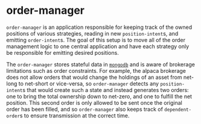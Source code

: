 # order-manager
`order-manager` is an application responsible for keeping track of the owned positions of various strategies, reading in new `position-intent`s, and emitting `order-intent`s. The goal of this setup is to move all of the order management logic to one central application and have each strategy only be responsible for emitting desired positions.

The `order-manager` stores stateful data in [`mongodb`](https://www.mongodb.com/) and is aware of brokerage limitations such as order constraints. For example, the alpaca brokerage does not allow orders that would change the holdings of an asset from net-long to net-short or vice-versa, so `order-manager` detects any `position-intent`s that would create such a state and instead generates two orders: one to bring the total ownership down to net-zero, and one to fulfill the net position. This second order is only allowed to be sent once the original order has been filled, and so `order-manager` also keeps track of `dependent-order`s to ensure transmission at the correct time. 
